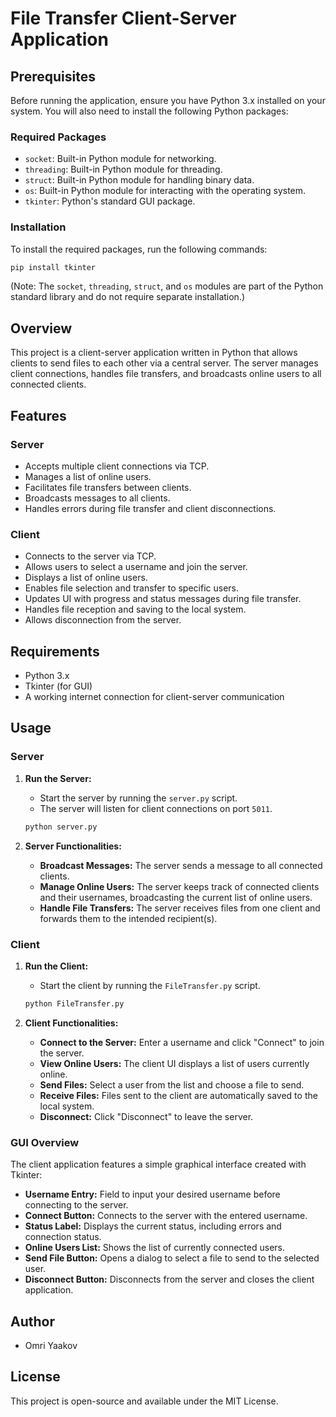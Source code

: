 
# File Transfer Client-Server Application

## Prerequisites

Before running the application, ensure you have Python 3.x installed on your system. You will also need to install the following Python packages:

### Required Packages

- `socket`: Built-in Python module for networking.
- `threading`: Built-in Python module for threading.
- `struct`: Built-in Python module for handling binary data.
- `os`: Built-in Python module for interacting with the operating system.
- `tkinter`: Python's standard GUI package.

### Installation

To install the required packages, run the following commands:

```bash
pip install tkinter
```

(Note: The `socket`, `threading`, `struct`, and `os` modules are part of the Python standard library and do not require separate installation.)

## Overview

This project is a client-server application written in Python that allows clients to send files to each other via a central server. The server manages client connections, handles file transfers, and broadcasts online users to all connected clients.

## Features

### Server
- Accepts multiple client connections via TCP.
- Manages a list of online users.
- Facilitates file transfers between clients.
- Broadcasts messages to all clients.
- Handles errors during file transfer and client disconnections.

### Client
- Connects to the server via TCP.
- Allows users to select a username and join the server.
- Displays a list of online users.
- Enables file selection and transfer to specific users.
- Updates UI with progress and status messages during file transfer.
- Handles file reception and saving to the local system.
- Allows disconnection from the server.

## Requirements

- Python 3.x
- Tkinter (for GUI)
- A working internet connection for client-server communication

## Usage

### Server

1. **Run the Server:**
   - Start the server by running the `server.py` script.
   - The server will listen for client connections on port `5011`.

   ```bash
   python server.py
   ```

2. **Server Functionalities:**
   - **Broadcast Messages:** The server sends a message to all connected clients.
   - **Manage Online Users:** The server keeps track of connected clients and their usernames, broadcasting the current list of online users.
   - **Handle File Transfers:** The server receives files from one client and forwards them to the intended recipient(s).

### Client

1. **Run the Client:**
   - Start the client by running the `FileTransfer.py` script.

   ```bash
   python FileTransfer.py
   ```

2. **Client Functionalities:**
   - **Connect to the Server:** Enter a username and click "Connect" to join the server.
   - **View Online Users:** The client UI displays a list of users currently online.
   - **Send Files:** Select a user from the list and choose a file to send.
   - **Receive Files:** Files sent to the client are automatically saved to the local system.
   - **Disconnect:** Click "Disconnect" to leave the server.

### GUI Overview

The client application features a simple graphical interface created with Tkinter:

- **Username Entry:** Field to input your desired username before connecting to the server.
- **Connect Button:** Connects to the server with the entered username.
- **Status Label:** Displays the current status, including errors and connection status.
- **Online Users List:** Shows the list of currently connected users.
- **Send File Button:** Opens a dialog to select a file to send to the selected user.
- **Disconnect Button:** Disconnects from the server and closes the client application.

## Author

- Omri Yaakov

## License

This project is open-source and available under the MIT License.

